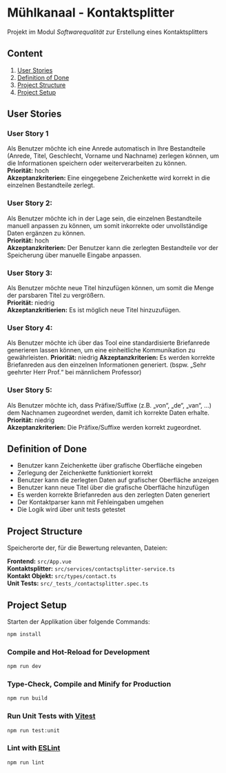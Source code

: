 # Mühlkanaal - Kontaktsplitter

Projekt im Modul *Softwarequalität* zur Erstellung eines Kontaktsplitters

## Content
1. [User Stories](#user-stories)
3. [Definition of Done](#definition-of-done)
4. [Project Structure](#project-structure)
5. [Project Setup](#project-setup)

## User Stories

### User Story 1
Als Benutzer möchte ich eine Anrede automatisch in Ihre Bestandteile (Anrede, Titel, Geschlecht, Vorname und Nachname) zerlegen können, um die Informationen speichern oder weiterverarbeiten zu können.  
**Priorität:** hoch  
**Akzeptanzkriterien:** Eine eingegebene Zeichenkette wird korrekt in die einzelnen Bestandteile zerlegt.

### User Story 2: 
Als Benutzer möchte ich in der Lage sein, die einzelnen Bestandteile manuell anpassen zu können, um somit inkorrekte oder unvollständige Daten ergänzen zu können.  
**Priorität:** hoch  
**Akzeptanzkriterien:** Der Benutzer kann die zerlegten Bestandteile vor der Speicherung über manuelle Eingabe anpassen.

### User Story 3:
Als Benutzer möchte neue Titel hinzufügen können, um somit die Menge der parsbaren Titel zu vergrößern.  
**Priorität:** niedrig  
**Akzeptanzkritierien:** Es ist möglich neue Titel hinzuzufügen.

### User Story 4: 
Als Benutzer möchte ich über das Tool eine standardisierte Briefanrede generieren lassen können, um eine einheitliche Kommunikation zu gewährleisten.
**Priorität:** niedrig
**Akzeptanzkriterien:** Es werden korrekte Briefanreden aus den einzelnen Informationen generiert. (bspw. „Sehr geehrter Herr Prof.“ bei männlichem Professor)

### User Story 5:
Als Benutzer möchte ich, dass Präfixe/Suffixe (z.B. „von“, „de“, „van“, …) dem Nachnamen zugeordnet werden, damit ich korrekte Daten erhalte.  
**Priorität:** niedrig  
**Akzeptanzkriterien:** Die Präfixe/Suffixe werden korrekt zugeordnet.


## Definition of Done

* Benutzer kann Zeichenkette über grafische Oberfläche eingeben
* Zerlegung der Zeichenkette funktioniert korrekt
* Benutzer kann die zerlegten Daten auf grafischer Oberfläche anzeigen
* Benutzer kann neue Titel über die grafische Oberfläche hinzufügen
* Es werden korrekte Briefanreden aus den zerlegten Daten generiert
* Der Kontaktparser kann mit Fehleingaben umgehen
* Die Logik wird über unit tests getestet

## Project Structure
Speicherorte der, für die Bewertung relevanten, Dateien:

**Frontend:** `src/App.vue`  
**Kontaktsplitter:** `src/services/contactsplitter-service.ts`  
**Kontakt Objekt:** `src/types/contact.ts`  
**Unit Tests:** `src/_tests_/contactsplitter.spec.ts`


## Project Setup
Starten der Applikation über folgende Commands:  

```sh
npm install
```

### Compile and Hot-Reload for Development

```sh
npm run dev
```

### Type-Check, Compile and Minify for Production

```sh
npm run build
```

### Run Unit Tests with [Vitest](https://vitest.dev/)

```sh
npm run test:unit
```

### Lint with [ESLint](https://eslint.org/)

```sh
npm run lint
```
